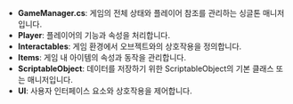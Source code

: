 - **GameManager.cs**: 게임의 전체 상태와 플레이어 참조를 관리하는 싱글톤 매니저입니다.
- **Player**: 플레이어의 기능과 속성을 처리합니다.
- **Interactables**: 게임 환경에서 오브젝트와의 상호작용을 정의합니다.
- **Items**: 게임 내 아이템의 속성과 동작을 관리합니다.
- **ScriptableObject**: 데이터를 저장하기 위한 ScriptableObject의 기본 클래스 또는 매니저입니다.
- **UI**: 사용자 인터페이스 요소와 상호작용을 제어합니다.
